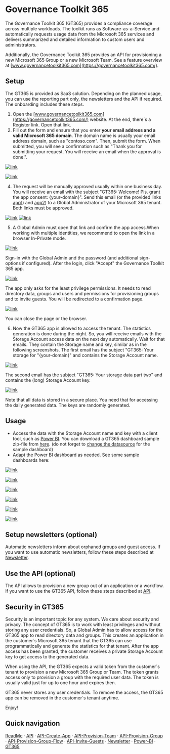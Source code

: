 # Governance Toolkit 365

The Governance Toolkit 365 (GT365) provides a compliance coverage across multiple workloads. The toolkit runs as Software-as-a-Service and automatically requests usage data from the Microsoft 365 services and delivers summarized and detailed information to custom users and administrators.

Additionally, the Governance Toolkit 365 provides an API for provisioning a new Microsoft 365 Group or a new Microsoft Team. See a feature overview at [www.governancetoolkit365.com](https://governancetoolkit365.com/).

## Setup

The GT365 is provided as SaaS solution. Depending on the planned usage, you can use the reporting part only, the newsletters and the API if required. The  onboarding includes these steps.

1. Open the [www.governancetoolkit365.com](https://governancetoolkit365.com/) website. At the end, there´s a Register link. Open that link.
2. Fill out the form and ensure that you enter **your email address and a valid Microsoft 365 domain**. The domain name is usually your email address domain, such as "contoso.com". Then, submit the form. When submitted, you will see a confirmation such as "Thank you for submitting your request. You will receive an email when the approval is done.".

[![link](./images/register-1.png)](./images/register-1 "Click to enlarge")

[![link](./images/register-2.png)](./images/register-2 "Click to enlarge")

4. The request will be manually approved usually within one business day. You will receive an email with the subject "GT365: Welcome! Pls. grant the app consent: {your-domain}".
Send this email (or the provided links [app1](https://bit.ly/gt365app1)) and [app2](https://bit.ly/gt365app2)) to a Global Administrator of your Microsoft 365 tenant. Both links must be approved.

[![link](./images/setup-1.png)](./images/setup-1.png "Click to enlarge")
[![link](./images/setup-1b.png)](./images/setup-1b.png "Click to enlarge")

5. A Global Admin must open that link and confirm the app access.When working with multiple identities, we recommend to open the link in a browser In-Private mode.

[![link](./images/setup-2.png)](./images/setup-2 "Click to enlarge")

Sign-in with the Global Admin and the password (and additional sign-options if configured). After the login, click "Accept" the Governance Toolkit 365 app.

[![link](./images/setup-3.png)](./images/setup-3 "Click to enlarge")

The app only asks for the least privilege permissions. It needs to read  directory data, groups and users and permissions for provisioning groups and to invite guests. You will be redirected to a confirmation page.

[![link](./images/setup-4.png)](./images/setup-4 "Click to enlarge")

You can close the page or the browser.

6. Now the GT365 app is allowed to access the tenant. The statistics generation is done during the night. So, you will receive emails with the Storage Account access data on the next day automatically. Wait for that emails. They contain the Storage name and key, similar as in the following screenshots.
The first email has the subject "GT365: Your storage for "{your-domain}" and contains the Storage Account name.

[![link](./images/setup-5.png)](./images/setup-5 "Click to enlarge")

The second email has the subject "GT365: Your storage data part two" and contains the (long) Storage Account key.

[![link](./images/setup-6.png)](./images/setup-6 "Click to enlarge")

Note that all data is stored in a secure place. You need that for accessing the daily generated data. The keys are randomly generated.

## Usage

- Access the data with the Storage Account name and key with a client tool, such as [Power BI](https://powerbi.microsoft.com/en-us/downloads/). You can download a GT365 dashboard sample zip-file from [here](https://governancetoolkit365.com/download/GovernanceToolkit365-Template.zip). (do not forget to [change the datasource](./power-bi-datasource.md) for the sample dashboard)
- Adapt the Power BI dashboard as needed. See some sample dashboards here: 

[![link](./images/bi-demo-1.png)](./images/bi-demo-1 "Click to enlarge")

[![link](./images/bi-demo-2.png)](./images/bi-demo-2 "Click to enlarge")

[![link](./images/bi-demo-3.png)](./images/bi-demo-3 "Click to enlarge")

[![link](./images/bi-demo-4.png)](./images/bi-demo-4 "Click to enlarge")

[![link](./images/bi-demo-5.png)](./images/bi-demo-5 "Click to enlarge")

[![link](./images/bi-demo-6.png)](./images/bi-demo-6 "Click to enlarge")

## Setup newsletters (optional)

Automatic newsletters inform about orphaned groups and guest access. 
If you want to use automatic newsletters, follow these steps described at [Newsletter](./newsletter.md).

## Use the API (optional)

The API allows to provision a new group out of an application or a workflow. 
If you want to use the GT365 API, follow these steps described at [API](./API.md).

## Security in GT365

Security is an important topic for any system. We care about security and privacy. 
The concept of GT365 is to work with least privileges and without storing any user credentials. So, a Global Admin has to allow access for the GT365 app to read directory data and groups. This creates an application in the customer´s Microsoft 365 tenant that the GT365 can use programmatically and generate the statistics for that tenant. After the app access has been granted, the customer receives a private Storage Account key to get access to the generated data.

When using the API, the GT365 expects a valid token from the customer´s tenant to provision a new Microsoft 365 Group or Team. The token grants access only to provision a group with the required user data. The token is usually valid just for up to one hour and expires then.

GT365 never stores any user credentials. To remove the access, the GT365 app can be removed in the customer´s tenant anytime.

Enjoy!

## Quick navigation

[ReadMe](https://github.com/delegate365/GovernanceToolkit365/) &middot; [API](./API.md) &middot; [API-Create-App](./API-create-app.md) &middot; [API-Provision-Team](./API-provision-team.md) &middot; [API-Provision-Group](./API-provision-group.md) &middot; [API-Provision-Group-Flow](./API-provision-group-flow.md) &middot; [API-Invite-Guests](./API-invite-guest.md) &middot; [Newsletter](./newsletter.md) &middot; [Power-BI](./power-bi.md) &middot; [GT365](https://governancetoolkit365.com/)
